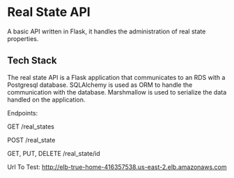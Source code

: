 # Real State API

A basic API written in Flask, it handles the administration of real state properties.

## Tech Stack

The real state API is a Flask application that communicates to an RDS with a Postgresql database.
SQLAlchemy is used as ORM to handle the communication with the database.
Marshmallow is used to serialize the data handled on the application.

Endpoints:

GET
/real_states

POST
/real_state

GET, PUT, DELETE
/real_state/id

Url To Test:
http://elb-true-home-416357538.us-east-2.elb.amazonaws.com

